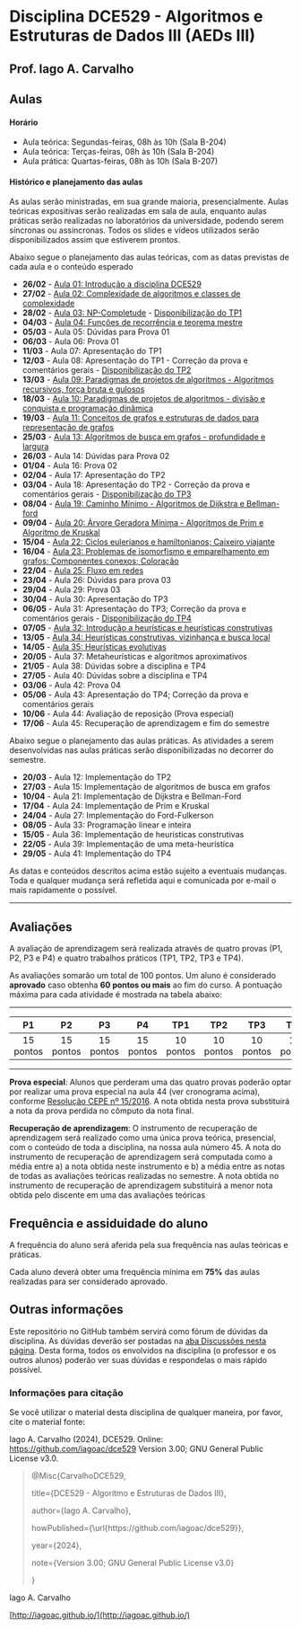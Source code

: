 # Disciplina DCE529 - Algoritmos e Estruturas de Dados III (AEDs III)

## Prof. Iago A. Carvalho

## Aulas

#### Horário

- Aula teórica: Segundas-feiras, 08h às 10h (Sala B-204)
- Aula teórica: Terças-feiras, 08h às 10h (Sala B-204)
- Aula prática: Quartas-feiras, 08h às 10h (Sala B-207)

#### Histórico e planejamento das aulas

As aulas serão ministradas, em sua grande maioria, presencialmente. Aulas teóricas expositivas serão realizadas em sala de aula, enquanto aulas práticas serão realizadas no laboratórios da universidade, podendo serem síncronas ou assíncronas. Todos os slides e vídeos utilizados serão disponibilizados assim que estiverem prontos.  

Abaixo segue o planejamento das aulas teóricas, com as datas previstas de cada aula e o conteúdo esperado

-  **26/02** - [Aula 01: Introdução a disciplina DCE529](https://github.com/iagoac/dce529/blob/main/slides/aula_01.pdf)
-  **27/02** - [Aula 02: Complexidade de algoritmos e classes de complexidade](slides/aula_02.pdf)
-  **28/02** - [Aula 03: NP-Completude](slides/aula_03.pdf) - [Disponibilização do TP1](trabalhos/tp01/descricao.pdf)
-  **04/03** - [Aula 04: Funções de recorrência e teorema mestre](slides/aula_04.pdf)
-  **05/03** - Aula 05: Dúvidas para Prova 01
-  **06/03** - Aula 06: Prova 01
-  **11/03** - Aula 07: Apresentação do TP1
-  **12/03** - Aula 08: Apresentação do TP1 - Correção da prova e comentários gerais - [Disponibilização do TP2](trabalhos/tp02/descricao.pdf)
-  **13/03** - [Aula 09: Paradigmas de projetos de algoritmos - Algoritmos recursivos, força bruta e gulosos](slides/aula_09.pdf)
-  **18/03** - [Aula 10: Paradigmas de projetos de algoritmos - divisão e conquista e programação dinâmica](slides/aula_10.pdf)
-  **19/03** - [Aula 11: Conceitos de grafos e estruturas de dados para representação de grafos](slides/aula_11.pdf)
-  **25/03** - [Aula 13: Algoritmos de busca em grafos - profundidade e largura](slides/aula_13.pdf)
-  **26/03** - Aula 14: Dúvidas para Prova 02
-  **01/04** - Aula 16: Prova 02
-  **02/04** - Aula 17: Apresentação do TP2
-  **03/04** - Aula 18: Apresentação do TP2 - Correção da prova e comentários gerais - [Disponibilização do TP3](trabalhos/tp03/descricao.pdf)
-  **08/04** - [Aula 19: Caminho Mínimo - Algoritmos de Dijkstra e Bellman-ford](slides/aula_19.pdf)
-  **09/04** - [Aula 20: Árvore Geradora Mínima - Algoritmos de Prim e Algoritmo de Kruskal](slides/aula_20.pdf)
-  **15/04** - [Aula 22: Ciclos eulerianos e hamiltonianos; Caixeiro viajante](slides/aula_22.pdf)
-  **16/04** - [Aula 23: Problemas de isomorfismo e emparelhamento em grafos; Componentes conexos; Coloração](slides/aula_23.pdf)
-  **22/04** - [Aula 25: Fluxo em redes](slides/aula_25.pdf)
-  **23/04** - Aula 26: Dúvidas para prova 03
-  **29/04** - Aula 29: Prova 03
-  **30/04** - Aula 30: Apresentação do TP3
-  **06/05** - Aula 31: Apresentação do TP3; Correção da prova e comentários gerais - [Disponibilização do TP4](trabalhos/tp04/descricao.pdf)
-  **07/05** - [Aula 32: Introdução a heurísticas e heurísticas construtivas](slides/aula_32.pdf)
-  **13/05** - [Aula 34: Heurísticas construtivas, vizinhança e busca local](slides/aula_34.pdf)
-  **14/05** - [Aula 35: Heurísticas evolutivas](slides/aula_35.pdf)
-  **20/05** - Aula 37: Metaheurísticas e algoritmos aproximativos
-  **21/05** - Aula 38: Dúvidas sobre a disciplina e TP4
-  **27/05** - Aula 40: Dúvidas sobre a disciplina e TP4
-  **03/06** - Aula 42: Prova 04
-  **05/06** - Aula 43: Apresentação do TP4; Correção da prova e comentários gerais
-  **10/06** - Aula 44: Avaliação de reposição (Prova especial)
-  **17/06** - Aula 45: Recuperação de aprendizagem e fim do semestre

Abaixo segue o planejamento das aulas práticas. As atividades a serem desenvolvidas nas aulas práticas serão disponibilizadas no decorrer do semestre.

-  **20/03** - Aula 12: Implementação do TP2
-  **27/03** - Aula 15: Implementação de algoritmos de busca em grafos
-  **10/04** - Aula 21: Implementação de Dijkstra e Bellman-Ford
-  **17/04** - Aula 24: Implementação de Prim e Kruskal
-  **24/04** - Aula 27: Implementação do Ford-Fulkerson
-  **08/05** - Aula 33: Programação linear e inteira
-  **15/05** - Aula 36: Implementação de heurísticas construtivas
-  **22/05** - Aula 39: Implementação de uma meta-heurística
-  **29/05** - Aula 41: Implementação do TP4

As datas e conteúdos descritos acima estão sujeito a eventuais mudanças. Toda e qualquer mudança será refletida aqui e comunicada por e-mail o mais rapidamente o possível.

---

## Avaliações

A avaliação de aprendizagem será realizada através de quatro provas (P1, P2, P3 e P4) e quatro trabalhos práticos (TP1, TP2, TP3 e TP4).
  
As avaliações somarão um total de 100 pontos. Um aluno é considerado **aprovado** caso obtenha **60 pontos ou mais** ao fim do curso. A pontuação máxima para cada atividade é mostrada na tabela abaixo:

---

| P1 | P2 | P3 | P4 | TP1 | TP2 | TP3 | TP4 |
| :------------: | :------------: | :------------: | :------------: | :------------: | :------------: | :------------: | :------------: |
| 15 pontos | 15 pontos | 15 pontos | 15 pontos | 10 pontos | 10 pontos | 10 pontos | 10 pontos|

---

**Prova especial**: Alunos que perderam uma das quatro provas poderão optar por realizar uma prova especial na aula 44 (ver cronograma acima), conforme [Resolução CEPE nº 15/2016](https://www.unifal-mg.edu.br/portal/wp-content/uploads/sites/52/2019/07/15-2016-aprova-Reg.-Geral-Cursos-de-gradua%C3%A7%C3%A3o-11935-8-alterada-pela-016-2019-vide-res-020-2019.pdf  "Resolução CEPE nº 15/2016"). A nota obtida nesta prova substituirá a nota da prova perdida no cômputo da nota final.

**Recuperação de aprendizagem**: O instrumento de recuperação de aprendizagem será realizado como uma única prova teórica, presencial, com o conteúdo de toda a disciplina, na nossa aula número 45. A nota do instrumento de recuperação de aprendizagem será computada como a média entre a) a nota obtida neste instrumento e b) a média entre as notas de todas as avaliações teóricas realizadas no semestre. A nota obtida no instrumento de recuperação de aprendizagem substituirá a menor nota obtida pelo discente em uma das avaliações teóricas

## Frequência e assiduidade do aluno

A frequência do aluno será aferida pela sua frequência nas aulas teóricas e práticas.

Cada aluno deverá obter uma frequência mínima em **75%** das aulas realizadas para ser considerado aprovado.



## Outras informações

Este repositório no GitHub também servirá como fórum de dúvidas da disciplina. As dúvidas deverão ser postadas na [aba Discussões nesta página](https://github.com/iagoac/dce529/discussions). Desta forma, todos os envolvidos na disciplina (o professor e os outros alunos) poderão ver suas dúvidas e respondelas o mais rápido possível.

### Informações para citação

  

Se você utilizar o material desta disciplina de qualquer maneira, por favor, cite o material fonte:

  

Iago A. Carvalho (2024), DCE529. Online: https://github.com/iagoac/dce529 Version 3.00; GNU General Public License v3.0.

  
  

> @Misc{CarvalhoDCE529,
>
> title={DCE529 - Algoritmo e Estruturas de Dados III},
>
> author={Iago A. Carvalho},
>
> howPublished={\url{https&#58;//github\.com/iagoac/dce529}},
>
> year={2024},
> 
> note={Version 3.00; GNU General Public License v3.0}
>
> }


Iago A. Carvalho

[http://iagoac.github.io/](http://iagoac.github.io/)
